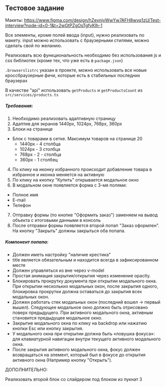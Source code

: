 ## Тестовое задание

Макеты: https://www.figma.com/design/hZevnjyWwYw7AFH8wvq1zU/Test-interview?node-id=0-1&t=2wGtPZgOsTgfvKlh-1

Все элементы, кроме полей ввода (input), нужно реализовать по макету. input можно использовать с браузерными стилями, можно сделать свой по желанию.

Реализовать всю функциональность необходимо без использования js и css библиотек (кроме тех, что уже есть в `package.json`)

`.browserslistrc` указан в проекте, можно использовать все новые кроссбраузерные фичи, которые есть в стабильных последних браузерах

В качестве "api" использовать `getProducts` и `getProductsCount` из `src/services/products.ts`

##### Требования:

1. Необходимо реализовать адаптивную страницу
2. Адаптив для экранов 1440px, 1024px, 768px, 360px
3. Блоки на странице
- Блок с товарами в сетке. Максимум товаров на странице 20
  - 1440px - 4 столбца
  - 1024px - 3 столбца
  - 768px - 2 - столбца
  - 360px - 1 столбец
4. По клику на иконку избранного происходит добавление товара в избранное и иконка меняется на активную
5. По клику на кнопку "Купить" открывается модальное окно
6. В модальном окне появляется форма с 3-мя полями:
  - Полное имя
  - E-mail
  - Телефон
7. Отправку формы (по кнопке "Оформить заказ") заменяем на вывод объекта с итоговыми данными в консоль
8. После отправки формы появляется второй попап "Заказ оформлен". На кнопку "Закрыть" должны закрыться оба попапа.

##### Компонент попапа:
- Должен иметь настройку "наличие крестика"
- title является обязательным и находится всегда в зафиксированном месте
- Должен управляться из вне через v-model
- Простая анимация закрытия/открытия через изменение opacity.
- Блокировать прокрутку документа при открытии модального окна. При открытии нескольких модальных окон, после закрытия одного, блокировка прокрутки должна оставаться до закрытия всех модальных окон.
- Должен работать стек модальных окон (последний вошел -> первый вышел). Следующее модальное окно должно быть отрисовано поверх предыдущего. При активного модального окна, активным становится предыдущее модальное окно.
- Закрытие модального окна по клику на backdrop или нажатию кнопки Esc или кнопку закрытия.
- У модального окна при открытии должна быть «ловушка фокуса»: для клавиатурной навигации внутри текущего активного модального окна.
- После закрытия активного модального окна, фокус должен возвращаться на элемент, который был в фокусе до открытия активного окна (Например кнопку "Открыть").

ДОПОЛНИТЕЛЬНО:

Реализовать второй блок со слайдером под блоком из пукнат 3

